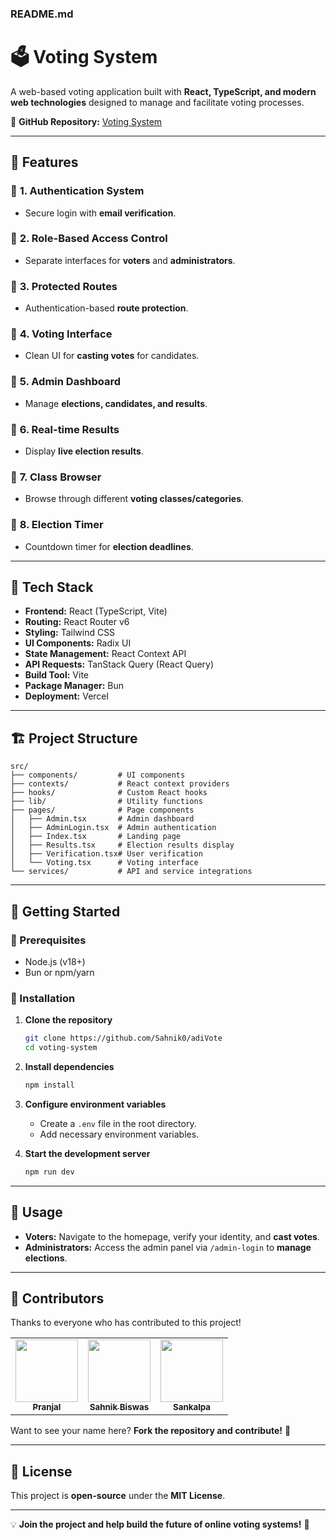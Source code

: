 ### **README.md**  

# 🗳️ Voting System  

A web-based voting application built with **React, TypeScript, and modern web technologies** designed to manage and facilitate voting processes.  

🔗 **GitHub Repository:** [Voting System](https://github.com/sanks011/AdiVote)  

---

## 🚀 Features  

### 🔹 **1. Authentication System**  
- Secure login with **email verification**.  

### 🔹 **2. Role-Based Access Control**  
- Separate interfaces for **voters** and **administrators**.  

### 🔹 **3. Protected Routes**  
- Authentication-based **route protection**.  

### 🔹 **4. Voting Interface**  
- Clean UI for **casting votes** for candidates.  

### 🔹 **5. Admin Dashboard**  
- Manage **elections, candidates, and results**.  

### 🔹 **6. Real-time Results**  
- Display **live election results**.  

### 🔹 **7. Class Browser**  
- Browse through different **voting classes/categories**.  

### 🔹 **8. Election Timer**  
- Countdown timer for **election deadlines**.  

---

## 🔧 Tech Stack  

- **Frontend:** React (TypeScript, Vite)  
- **Routing:** React Router v6  
- **Styling:** Tailwind CSS  
- **UI Components:** Radix UI  
- **State Management:** React Context API  
- **API Requests:** TanStack Query (React Query)  
- **Build Tool:** Vite  
- **Package Manager:** Bun  
- **Deployment:** Vercel  

---

## 🏗️ Project Structure  

```
src/
├── components/         # UI components
├── contexts/           # React context providers
├── hooks/              # Custom React hooks
├── lib/                # Utility functions
├── pages/              # Page components
│   ├── Admin.tsx       # Admin dashboard
│   ├── AdminLogin.tsx  # Admin authentication
│   ├── Index.tsx       # Landing page
│   ├── Results.tsx     # Election results display
│   ├── Verification.tsx# User verification
│   └── Voting.tsx      # Voting interface
└── services/           # API and service integrations
```

---

## 🎯 Getting Started  

### 🔑 Prerequisites  
- Node.js (v18+)  
- Bun or npm/yarn  

### 🔹 Installation  

1. **Clone the repository**  
   ```sh
   git clone https://github.com/Sahnik0/adiVote
   cd voting-system
   ```  
2. **Install dependencies**  
   ```sh
   npm install
   ```  
3. **Configure environment variables**  
   - Create a `.env` file in the root directory.  
   - Add necessary environment variables.  

4. **Start the development server**  
   ```sh
   npm run dev
   ```  

---

## 📌 Usage  

- **Voters:** Navigate to the homepage, verify your identity, and **cast votes**.  
- **Administrators:** Access the admin panel via `/admin-login` to **manage elections**.  

---

## 🌟 Contributors  

Thanks to everyone who has contributed to this project!  

<table>
  <tr>
    <td align="center"><a href="https://github.com/pmohata34"><img src="https://github.com/pmohata34.png" width="100px;" alt=""/><br /><sub><b>Pranjal</b></sub></a></td>
    <td align="center"><a href="https://github.com/Sahnik0"><img src="https://github.com/Sahnik0.png" width="100px;" alt=""/><br /><sub><b>Sahnik Biswas</b></sub></a></td>
    <td align="center"><a href="https://github.com/sanks011"><img src="https://github.com/sanks011.png" width="100px;" alt=""/><br /><sub><b>Sankalpa</b></sub></a></td>
  </tr>
</table>  

Want to see your name here? **Fork the repository and contribute!** 🚀  

---

## 📜 License  

This project is **open-source** under the **MIT License**.  

---

💡 **Join the project and help build the future of online voting systems!** 🚀  


